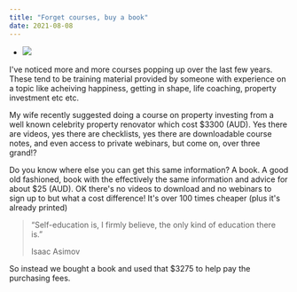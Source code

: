 ```yaml
---
title: "Forget courses, buy a book"
date: 2021-08-08
---
```


- ![](images/speed-reading-1024x768.jpeg)

I've noticed more and more courses popping up over the last few years. These tend to be training material provided by someone with experience on a topic like acheiving happiness, getting in shape, life coaching, property investment etc etc.

My wife recently suggested doing a course on property investing from a well known celebrity property renovator which cost $3300 (AUD). Yes there are videos, yes there are checklists, yes there are downloadable course notes, and even access to private webinars, but come on, over three grand!?

Do you know where else you can get this same information? A book. A good old fashioned, book with the effectively the same information and advice for about $25 (AUD). OK there's no videos to download and no webinars to sign up to but what a cost difference! It's over 100 times cheaper (plus it's already printed)

> “Self-education is, I firmly believe, the only kind of education there is.”
> 
> Isaac Asimov

So instead we bought a book and used that $3275 to help pay the purchasing fees.
